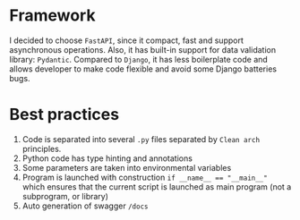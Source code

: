 # Framework

I decided to choose `FastAPI`, since it compact,
fast and support asynchronous operations. Also, it has
built-in support for data validation library: `Pydantic`.
Compared to `Django`, it has less boilerplate code and
allows developer to make code flexible and avoid
some Django batteries bugs.

# Best practices

1) Code is separated into several `.py` files separated by `Clean arch` principles.
2) Python code has type hinting and annotations
3) Some parameters are taken into environmental variables
4) Program is launched with construction `if __name__ == "__main__"` which ensures that the
   current script is launched as main program (not a subprogram, or library)
5) Auto generation of swagger `/docs`


